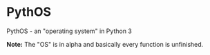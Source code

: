 # PythOS
PythOS - an "operating system" in Python 3

**Note:** The "OS" is in alpha and basically every function is unfinished.

